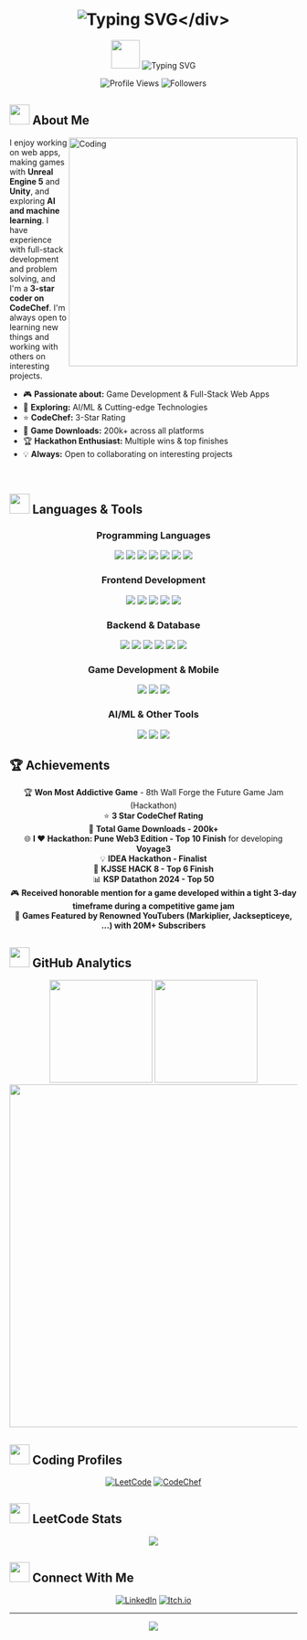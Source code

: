 # <div align="center">![Typing SVG](https://readme-typing-svg.herokuapp.com?font=Fira+Code&size=35&duration=3000&pause=1000&color=00D9FF&center=true&vCenter=true&width=600&lines=Hi+there%2C+I'm+Pradyum+Mistry!;Game+Developer+%26+Full+Stack;AI%2FML+Enthusiast;Welcome+to+my+GitHub!)</div>

<div align="center">
  <img src="https://raw.githubusercontent.com/Tarikul-Islam-Anik/Animated-Fluent-Emojis/master/Emojis/Hand%20gestures/Waving%20Hand.png" width="50" />
  <img src="https://readme-typing-svg.herokuapp.com?font=Fira+Code&size=22&duration=2000&pause=1000&color=58A6FF&center=true&vCenter=true&width=500&lines=3+Star+CodeChef+Coder;200k%2B+Game+Downloads;Hackathon+Winner" alt="Typing SVG" />
</div>

<p align="center">
  <img src="https://komarev.com/ghpvc/?username=altf4-games&label=Profile%20views&color=0e75b6&style=for-the-badge" alt="Profile Views" />
  <img src="https://img.shields.io/github/followers/altf4-games?label=Followers&style=for-the-badge&color=blue" alt="Followers" />
</p>

## <img src="https://raw.githubusercontent.com/Tarikul-Islam-Anik/Animated-Fluent-Emojis/master/Emojis/People%20with%20professions/Man%20Technologist%20Medium%20Skin%20Tone.png" width="35" /> About Me

<img align="right" alt="Coding" width="400" src="https://i.giphy.com/ZVik7pBtu9dNS.webp">

I enjoy working on web apps, making games with **Unreal Engine 5** and **Unity**, and exploring **AI and machine learning**. I have experience with full-stack development and problem solving, and I'm a **3-star coder on CodeChef**. I'm always open to learning new things and working with others on interesting projects.

- 🎮 **Passionate about:** Game Development & Full-Stack Web Apps
- 🤖 **Exploring:** AI/ML & Cutting-edge Technologies  
- ⭐ **CodeChef:** 3-Star Rating
- 📱 **Game Downloads:** 200k+ across all platforms
- 🏆 **Hackathon Enthusiast:** Multiple wins & top finishes
- 💡 **Always:** Open to collaborating on interesting projects

<br clear="both">

## <img src="https://raw.githubusercontent.com/Tarikul-Islam-Anik/Animated-Fluent-Emojis/master/Emojis/Travel%20and%20places/Rocket.png" width="35" /> Languages & Tools

<div align="center">

### Programming Languages
<p>
  <img src="https://img.shields.io/badge/-C-00599C?style=for-the-badge&logo=c" />
  <img src="https://img.shields.io/badge/-C++-00599C?style=for-the-badge&logo=c%2B%2B" />
  <img src="https://img.shields.io/badge/-C%23-239120?style=for-the-badge&logo=c-sharp" />
  <img src="https://img.shields.io/badge/-JavaScript-F7DF1E?style=for-the-badge&logo=javascript" />
  <img src="https://img.shields.io/badge/-Python-3776AB?style=for-the-badge&logo=python" />
  <img src="https://img.shields.io/badge/Java-ED8B00?style=for-the-badge&logo=java&logoColor=white" />
  <img src="https://img.shields.io/badge/-Dart-0175C2?style=for-the-badge&logo=dart" />
</p>

### Frontend Development
<p>
  <img src="https://img.shields.io/badge/-HTML-E34F26?style=for-the-badge&logo=html5" />
  <img src="https://img.shields.io/badge/-CSS-1572B6?style=for-the-badge&logo=css3" />
  <img src="https://img.shields.io/badge/-React-61DAFB?style=for-the-badge&logo=react" />
  <img src="https://img.shields.io/badge/-React%20Native-61DAFB?style=for-the-badge&logo=react&logoColor=white" />
  <img src="https://img.shields.io/badge/Three.js-000000?style=for-the-badge&logo=three.js&logoColor=white" />
</p>

### Backend & Database
<p>
  <img src="https://img.shields.io/badge/-Node.js-339933?style=for-the-badge&logo=node.js&logoColor=white" />
  <img src="https://img.shields.io/badge/-Express-000000?style=for-the-badge&logo=express" />
  <img src="https://img.shields.io/badge/FastAPI-009688?style=for-the-badge&logo=fastapi&logoColor=white" />
  <img src="https://img.shields.io/badge/-MongoDB-47A248?style=for-the-badge&logo=mongodb&logoColor=white" />
  <img src="https://img.shields.io/badge/PostgreSQL-336791?style=for-the-badge&logo=postgresql&logoColor=white" />
  <img src="https://img.shields.io/badge/-Firebase-FFCA28?style=for-the-badge&logo=firebase" />
</p>

### Game Development & Mobile
<p>
  <img src="https://img.shields.io/badge/-Unity-000000?style=for-the-badge&logo=unity" />
  <img src="https://img.shields.io/badge/-Unreal%20Engine-313131?style=for-the-badge&logo=unreal-engine" />
  <img src="https://img.shields.io/badge/-Flutter-02569B?style=for-the-badge&logo=flutter" />
</p>

### AI/ML & Other Tools
<p>
  <img src="https://img.shields.io/badge/Scikit--learn-F7931E?style=for-the-badge&logo=scikit-learn&logoColor=white" />
  <img src="https://img.shields.io/badge/PyTorch-EE4C2C?style=for-the-badge&logo=pytorch&logoColor=white" />
  <img src="https://img.shields.io/badge/-Socket.IO-010101?style=for-the-badge&logo=socket.io" />
</p>

</div>

## 🏆 Achievements

<div align="center">

🏆 **Won Most Addictive Game** - 8th Wall Forge the Future Game Jam (Hackathon)  
⭐ **3 Star CodeChef Rating**  
📱 **Total Game Downloads - 200k+**  
🌐 **I ❤️ Hackathon: Pune Web3 Edition - Top 10 Finish** for developing **Voyage3**  
💡 **IDEA Hackathon - Finalist**  
🚀 **KJSSE HACK 8 - Top 6 Finish**  
📊 **KSP Datathon 2024 - Top 50**  
🎮 **Received honorable mention for a game developed within a tight 3-day timeframe during a competitive game jam**  
🌟 **Games Featured by Renowned YouTubers (Markiplier, Jacksepticeye, ...) with 20M+ Subscribers**

</div>

## <img src="https://raw.githubusercontent.com/Tarikul-Islam-Anik/Animated-Fluent-Emojis/master/Emojis/Objects/Chart%20Increasing.png" width="35" /> GitHub Analytics

<div align="center">
  <img height="180em" src="https://github-readme-stats.vercel.app/api?username=AltF4-Games&show_icons=true&theme=radical&include_all_commits=true&count_private=true"/>
  <img height="180em" src="https://github-readme-stats.vercel.app/api/top-langs/?username=AltF4-Games&layout=compact&langs_count=8&theme=radical"/>
</div>

<div align="center">
  <img width="600" src="https://github-readme-streak-stats.herokuapp.com/?user=AltF4-Games&theme=radical&hide_border=true&stroke=0000&background=0D1117" />
</div>

## <img src="https://raw.githubusercontent.com/Tarikul-Islam-Anik/Animated-Fluent-Emojis/master/Emojis/People%20with%20professions/Man%20Detective%20Medium%20Skin%20Tone.png" width="35" /> Coding Profiles

<div align="center">

[![LeetCode](https://img.shields.io/badge/LeetCode-FFA116?style=for-the-badge&logo=leetcode&logoColor=white)](https://leetcode.com/u/pradyum_mistry/)
[![CodeChef](https://img.shields.io/badge/CodeChef-5B4638?style=for-the-badge&logo=codechef&logoColor=white)](https://www.codechef.com/users/pradyum_m)

</div>

## <img src="https://raw.githubusercontent.com/Tarikul-Islam-Anik/Animated-Fluent-Emojis/master/Emojis/People%20with%20professions/Man%20Detective%20Medium%20Skin%20Tone.png" width="35" /> LeetCode Stats

<div align="center">
  <img src="https://leetcard.jacoblin.cool/pradyum_mistry?theme=dark&font=Varela&ext=contest" />
</div>

## <img src="https://raw.githubusercontent.com/Tarikul-Islam-Anik/Animated-Fluent-Emojis/master/Emojis/Hand%20gestures/Handshake.png" width="35" /> Connect With Me

<div align="center">

[![LinkedIn](https://img.shields.io/badge/-LinkedIn-0077B5?style=for-the-badge&logo=linkedin)](https://www.linkedin.com/in/pradyum-mistry/)
[![Itch.io](https://img.shields.io/badge/Itch.io-FA5C5C?style=for-the-badge&logo=itchdotio&logoColor=white)](https://altf4-games.itch.io/)

</div>

---

<div align="center">
  <img src="https://capsule-render.vercel.app/api?type=waving&color=gradient&height=100&section=footer" />
</div>
